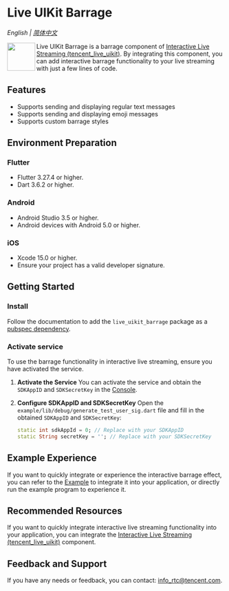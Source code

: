 # Live UIKit Barrage

_English | [简体中文](README-zh_CN.md)_

<img src="https://qcloudimg.tencent-cloud.cn/raw/ec034fc6e4cf42cae579d32f5ab434a1.png" align="left"
width=65
height=65> Live UIKit Barrage is a barrage component of [Interactive Live Streaming (tencent_live_uikit)](https://pub-web.flutter-io.cn/packages/tencent_live_uikit). By integrating this component, you can add interactive barrage functionality to your live streaming with just a few lines of code.

## Features

- Supports sending and displaying regular text messages
- Supports sending and displaying emoji messages
- Supports custom barrage styles

## Environment Preparation

### Flutter

- Flutter 3.27.4 or higher.
- Dart 3.6.2 or higher.

### Android

- Android Studio 3.5 or higher.
- Android devices with Android 5.0 or higher.

### iOS

- Xcode 15.0 or higher.
- Ensure your project has a valid developer signature.

## Getting Started

### Install

Follow the documentation to add the ```live_uikit_barrage``` package as a [pubspec dependency](https://pub.flutter-io.cn/packages/live_uikit_barrage/install).

### Activate service

To use the barrage functionality in interactive live streaming, ensure you have activated the service.

1. **Activate the Service**
   You can activate the service and obtain the ```SDKAppID``` and ```SDKSecretKey``` in the [Console](https://trtc.io/zh/document/60033?platform=flutter&product=live&menulabel=uikit).
2. **Configure SDKAppID and SDKSecretKey**
   Open the ```example/lib/debug/generate_test_user_sig.dart``` file and fill in the obtained ```SDKAppID``` and ```SDKSecretKey```:

   ```dart
   static int sdkAppId = 0; // Replace with your SDKAppID
   static String secretKey = ''; // Replace with your SDKSecretKey
   ```

## Example Experience

If you want to quickly integrate or experience the interactive barrage effect, you can refer to the [Example](https://pub.dev/packages/live_uikit_barrage/example) to integrate it into your application, or directly run the example program to experience it.

## Recommended Resources

If you want to quickly integrate interactive live streaming functionality into your application, you can integrate the [Interactive Live Streaming (tencent_live_uikit)](https://pub-web.flutter-io.cn/packages/tencent_live_uikit) component.

## Feedback and Support

If you have any needs or feedback, you can contact: <info_rtc@tencent.com>.
